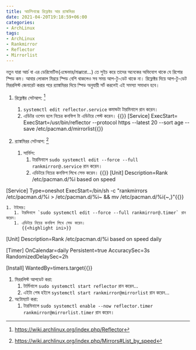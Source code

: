 ```yaml
---
title: আর্চলিনাক্সে রিফ্লেক্টর আর র‍্যাঙ্কমিরর
date: 2021-04-20T19:18:59+06:00
categories:
- ArchLinux
tags:
- ArchLinux
- Rankmirror
- Reflector
- Mirrorlist
---
```

নতুন যারা আর্চ বা এর ডেরিভেটিভ(এন্ডেভার/মাঞ্জারো...) তে সুইচ করে তাদের অনেকের অভিযোগ থাকে যে রিপোর স্পিড কম।
আবার লোকাল মিররে স্পিড বেশি থাকলেও সব সময় আপ-টু-ডেট থাকে না।
রিফ্লেক্টর দিয়ে আপ-টু-ডেট মিররলিস্ট জেনারেট করার পরে র‍্যাঙ্কমিরর দিয়ে স্পিড অনুযায়ী সর্ট করলেই এই সমস্যা সমাধান হবে।

 1. রিফ্লেক্টর সেটআপ: [^1]
    1. `systemctl edit reflector.service` কমান্ডটা টারমিনালে রান করেন।
    1. এডিটর ওপেন হলে নিচের কনফিগ টা এডিটরে পেস্ট করেন।
       {{<highlight ini>}}
[Service]
ExecStart=
ExecStart=/usr/bin/reflector --protocol https --latest 20 --sort age --save /etc/pacman.d/mirrorlist{{</highlight>}}

 1. র‍্যাঙ্কমিরর সেটআপ: [^2]
    1. সার্ভিস:
       1. টারমিনালে `sudo systemctl edit --force --full rankmirror@.service` রান করেন।
       1. এডিটরে নিচের কনফিগ লিখে সেভ করেন।
          {{<highlight ini>}}
[Unit]
Description=Rank /etc/pacman.d/%i based on speed

[Service]
Type=oneshot
ExecStart=/bin/sh -c "rankmirrors /etc/pacman.d/%i > /etc/pacman.d/%i~ && mv /etc/pacman.d/%i{~,}"{{</highlight>}}

    1. টাইমার:
       1. টারমিনালে `sudo systemctl edit --force --full rankmirror@.timer` রান করেন।
       1. এডিটরে নিচের কনফিগ লিখে সেভ করেন।
          {{<highlight ini>}}
[Unit]
Description=Rank /etc/pacman.d/%i based on speed daily

[Timer]
OnCalendar=daily
Persistent=true
AccuracySec=3s
RandomizedDelaySec=2h

[Install]
WantedBy=timers.target{{</highlight>}}
1. মিররলিস্ট আপডেট করা:
   1. টার্মিনালে `sudo systemctl start reflector` রান করেন...
   1. এইটা শেষ হইলে `systemctl start rankmirror@mirrorlist` রান করেন...
1. অটোম্যাট করা:
   1. টারমিনালে `sudo systemctl enable --now reflector.timer rankmirror@mirrorlist.timer` রান করেন।
 
[^1]: https://wiki.archlinux.org/index.php/Reflector
[^2]: https://wiki.archlinux.org/index.php/Mirrors#List_by_speed
